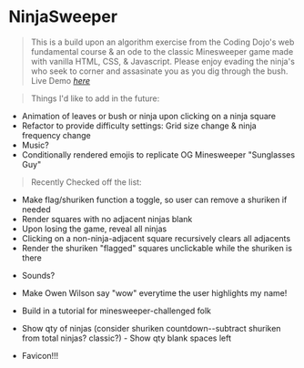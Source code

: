 # NinjaSweeper

>This is a build upon an algorithm exercise from the Coding Dojo's web fundamental course & an ode to the classic Minesweeper game made with vanilla HTML, CSS, & Javascript. Please enjoy evading the ninja's who seek to corner and assasinate you as you dig through the bush. Live Demo [_here_](https://coren-frankel.github.io/NinjaSweeper/)

>Things I'd like to add in the future:
* Animation of leaves or bush or ninja upon clicking on a ninja square
* Refactor to provide difficulty settings: Grid size change & ninja frequency change 
* Music?
* Conditionally rendered emojis to replicate OG Minesweeper "Sunglasses Guy"

>Recently Checked off the list:
+ Make flag/shuriken function a toggle, so user can remove a shuriken if needed
+ Render squares with no adjacent ninjas blank
+ Upon losing the game, reveal all ninjas
+ Clicking on a non-ninja-adjacent square recursively clears all adjacents
+ Render the shuriken "flagged" squares unclickable while the shuriken is there
* Sounds? 
+ Make Owen Wilson say "wow" everytime the user highlights my name!
* Build in a tutorial for minesweeper-challenged folk
- Show qty of ninjas (consider shuriken countdown--subtract shuriken from total ninjas? classic?) - Show qty blank spaces left 
* Favicon!!!
